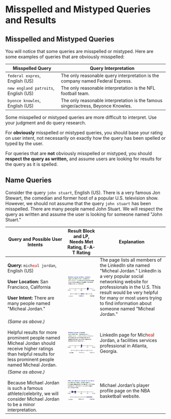 # Misspelled and Mistyped Queries and Results

## Misspelled and Mistyped Queries

You will notice that some queries are misspelled or mistyped. Here are some examples of queries that are obviously misspelled:

Misspelled Query|Query Interpretation
---|---
`federal expres`, English (US)|The only reasonable query interpretation is the company named Federal Express.
`new england patroits`, English (US)|The only reasonable interpretation is the NFL football team.
`byonce knowles`, English (US)|The only reasonable interpretation is the famous singer/actress, Beyonce Knowles.

Some misspelled or mistyped queries are more difficult to interpret. Use your judgment and do query research.

For **obviously** misspelled or mistyped queries, you should base your rating on user intent, not necessarily on exactly how the query has been spelled or typed by the user.

For queries that are **not** obviously misspelled or mistyped, you should **respect the query as written,** and assume users are looking for results for the query as it is spelled.

## Name Queries

Consider the query `john stuart`, English (US). There is a very famous Jon Stewart, the comedian and former host of a popular U.S. television show. However, we should not assume that the query `john stuart` has been misspelled. There are many people named John Stuart. We will respect the query as written and assume the user is looking for someone named "John Stuart."

Query and Possible User Intents|Result Block and LP, Needs Met Rating, E-A-T Rating|Explanation
---|---|---
**Query:** <code>mich<span style="color: red">ea</span>l jordan</code>, English (US)<br><br>**User Location:** San Francisco, California<br><br>**User Intent:** There are many people named "Micheal Jordan."|![](../images/img750.jpg)<br>![](../images/hm.jpg)![](../images/medium-narrow.jpg)|The page lists all members of the LinkedIn site named "Micheal Jordan." LinkedIn is a very popular social networking website for professionals in the U.S. This result would be very helpful for many or most users trying to find information about someone named "Micheal Jordan."
*(Same as above.)*<br><br>Helpful results for more prominent people named Micheal Jordan should receive higher ratings than helpful results for less prominent people named Micheal Jordan.|![](../images/img753.jpg)<br>![](../images/mm.jpg)![](../images/medium.jpg)|LinkedIn page for Mich<span style="color: red">ea</span>l Jordan, a facilities services professional in Atlanta, Georgia.
*(Same as above.)*<br><br>Because Michael Jordan is such a famous athlete/celebrity, we will consider Michael Jordan to be a minor interpretation.|![](../images/img756.jpg)<br>![](../images/failsm+narrow.jpg)![](../images/high-wide.jpg)|Michael Jordan’s player profile page on the NBA basketball website.
